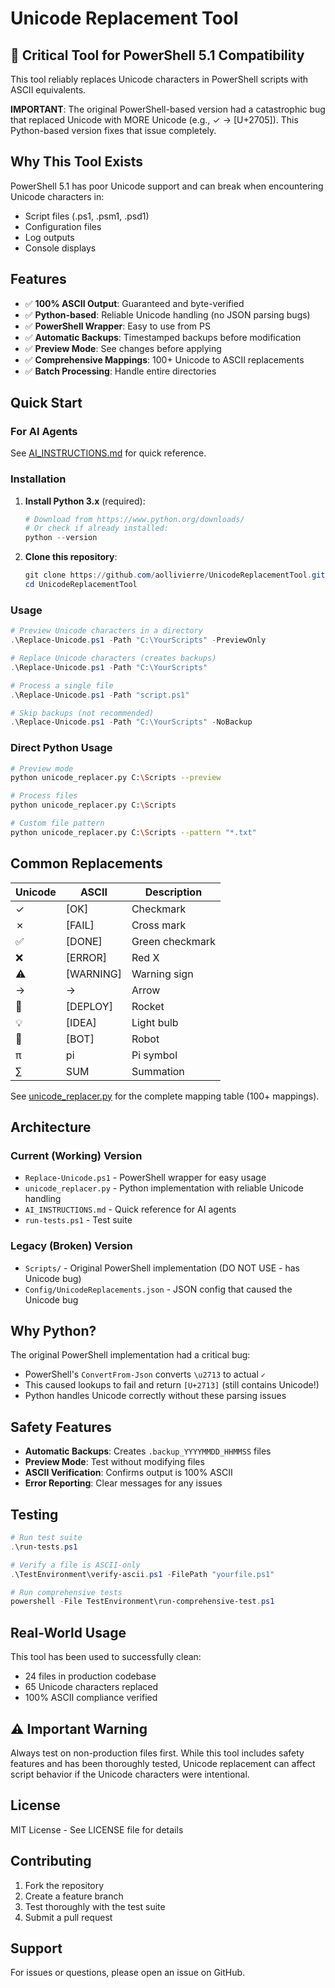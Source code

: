 # Unicode Replacement Tool

## 🚨 Critical Tool for PowerShell 5.1 Compatibility

This tool reliably replaces Unicode characters in PowerShell scripts with ASCII equivalents. 

**IMPORTANT**: The original PowerShell-based version had a catastrophic bug that replaced Unicode with MORE Unicode (e.g., ✓ → [U+2705]). This Python-based version fixes that issue completely.

## Why This Tool Exists

PowerShell 5.1 has poor Unicode support and can break when encountering Unicode characters in:
- Script files (.ps1, .psm1, .psd1)
- Configuration files
- Log outputs
- Console displays

## Features

- ✅ **100% ASCII Output**: Guaranteed and byte-verified
- ✅ **Python-based**: Reliable Unicode handling (no JSON parsing bugs)
- ✅ **PowerShell Wrapper**: Easy to use from PS
- ✅ **Automatic Backups**: Timestamped backups before modification
- ✅ **Preview Mode**: See changes before applying
- ✅ **Comprehensive Mappings**: 100+ Unicode to ASCII replacements
- ✅ **Batch Processing**: Handle entire directories

## Quick Start

### For AI Agents

See [AI_INSTRUCTIONS.md](AI_INSTRUCTIONS.md) for quick reference.

### Installation

1. **Install Python 3.x** (required):
   ```powershell
   # Download from https://www.python.org/downloads/
   # Or check if already installed:
   python --version
   ```

2. **Clone this repository**:
   ```powershell
   git clone https://github.com/aollivierre/UnicodeReplacementTool.git
   cd UnicodeReplacementTool
   ```

### Usage

```powershell
# Preview Unicode characters in a directory
.\Replace-Unicode.ps1 -Path "C:\YourScripts" -PreviewOnly

# Replace Unicode characters (creates backups)
.\Replace-Unicode.ps1 -Path "C:\YourScripts"

# Process a single file
.\Replace-Unicode.ps1 -Path "script.ps1"

# Skip backups (not recommended)
.\Replace-Unicode.ps1 -Path "C:\YourScripts" -NoBackup
```

### Direct Python Usage

```bash
# Preview mode
python unicode_replacer.py C:\Scripts --preview

# Process files
python unicode_replacer.py C:\Scripts

# Custom file pattern
python unicode_replacer.py C:\Scripts --pattern "*.txt"
```

## Common Replacements

| Unicode | ASCII | Description |
|---------|-------|-------------|
| ✓ | [OK] | Checkmark |
| ✗ | [FAIL] | Cross mark |
| ✅ | [DONE] | Green checkmark |
| ❌ | [ERROR] | Red X |
| ⚠ | [WARNING] | Warning sign |
| → | -> | Arrow |
| 🚀 | [DEPLOY] | Rocket |
| 💡 | [IDEA] | Light bulb |
| 🤖 | [BOT] | Robot |
| π | pi | Pi symbol |
| ∑ | SUM | Summation |

See [unicode_replacer.py](unicode_replacer.py) for the complete mapping table (100+ mappings).

## Architecture

### Current (Working) Version
- `Replace-Unicode.ps1` - PowerShell wrapper for easy usage
- `unicode_replacer.py` - Python implementation with reliable Unicode handling
- `AI_INSTRUCTIONS.md` - Quick reference for AI agents
- `run-tests.ps1` - Test suite

### Legacy (Broken) Version
- `Scripts/` - Original PowerShell implementation (DO NOT USE - has Unicode bug)
- `Config/UnicodeReplacements.json` - JSON config that caused the Unicode bug

## Why Python?

The original PowerShell implementation had a critical bug:
- PowerShell's `ConvertFrom-Json` converts `\u2713` to actual `✓`
- This caused lookups to fail and return `[U+2713]` (still contains Unicode!)
- Python handles Unicode correctly without these parsing issues

## Safety Features

- **Automatic Backups**: Creates `.backup_YYYYMMDD_HHMMSS` files
- **Preview Mode**: Test without modifying files
- **ASCII Verification**: Confirms output is 100% ASCII
- **Error Reporting**: Clear messages for any issues

## Testing

```powershell
# Run test suite
.\run-tests.ps1

# Verify a file is ASCII-only
.\TestEnvironment\verify-ascii.ps1 -FilePath "yourfile.ps1"

# Run comprehensive tests
powershell -File TestEnvironment\run-comprehensive-test.ps1
```

## Real-World Usage

This tool has been used to successfully clean:
- 24 files in production codebase
- 65 Unicode characters replaced
- 100% ASCII compliance verified

## ⚠️ Important Warning

Always test on non-production files first. While this tool includes safety features and has been thoroughly tested, Unicode replacement can affect script behavior if the Unicode characters were intentional.

## License

MIT License - See LICENSE file for details

## Contributing

1. Fork the repository
2. Create a feature branch
3. Test thoroughly with the test suite
4. Submit a pull request

## Support

For issues or questions, please open an issue on GitHub.